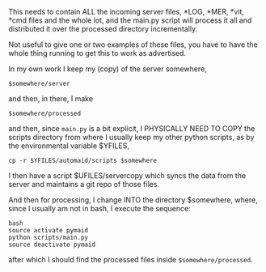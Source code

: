 This needs to contain ALL the incoming server files, *LOG, *MER, *vit,
*cmd files and the whole lot, and the main.py script will process it
all and distributed it over the processed directory incrementally.

Not useful to give one or two examples of these files, you have to
have the whole thing running to get this to work as advertised.

In my own work I keep my (copy) of the server somewhere, 

`$somewhere/server`

and then, in there, I make

`$somewhere/processed`

and then, since `main.py` is a bit explicit, I PHYSICALLY NEED TO COPY
the scripts directory from where I usually keep my other python
scripts, as by the environmental variable $YFILES,

`cp -r $YFILES/automaid/scripts $somewhere`

I then have a script $UFILES/servercopy which syncs the data from the
server and maintains a git repo of those files.

And then for processing, I change INTO the directory $somewhere,
where, since I usually am not in bash, I execute the sequence:

`bash`\
`source activate pymaid`\
`python scripts/main.py`\
`source deactivate pymaid`

after which I should find the processed files inside `$somewhere/processed`.



